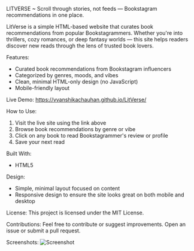 LITVERSE ~ Scroll through stories, not feeds — Bookstagram recommendations in one place.

LitVerse is a simple HTML-based website that curates book recommendations from popular Bookstagrammers. Whether you're into thrillers, cozy romances, or deep fantasy worlds — this site helps readers discover new reads through the lens of trusted book lovers.

Features:
- Curated book recommendations from Bookstagram influencers
- Categorized by genres, moods, and vibes
- Clean, minimal HTML-only design (no JavaScript)
- Mobile-friendly layout

Live Demo: https://vvanshikachauhan.github.io/LitVerse/

How to Use:
1. Visit the live site using the link above
2. Browse book recommendations by genre or vibe
3. Click on any book to read Bookstagrammer's review or profile
4. Save your next read

Built With:
- HTML5

Design:
- Simple, minimal layout focused on content
- Responsive design to ensure the site looks great on both mobile and desktop

License:
This project is licensed under the MIT License.

Contributions:
Feel free to contribute or suggest improvements. Open an issue or submit a pull request.

Screenshots:
![Screenshot](https://bbpsmv-my.sharepoint.com/:i:/g/personal/kushagra3251_bbpsmv_onmicrosoft_com/ETyheCkKVf9Mu5rAu_NERuwBXJLrFo4O-a8tg1wcHBsUbA?e=o8pKdi) 
